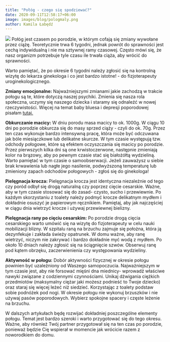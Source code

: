 ```yaml
---
title: "Połóg - czego się spodziewać?"
date: 2020-09-11T12:58:17+06:00
image: images/blog/pologmaly.png
author: Kamila Łabędź
---
```




﻿![](/images/blog/pologduzy.png)﻿
Połóg jest czasem po porodzie, w którym cofają się zmiany wywołane przez ciążę. Teoretycznie trwa 6 tygodni, jednak powrót do sprawności jest cechą indywidualną i nie ma sztywnej ramy czasowej. Często mówi się, że nasz organizm potrzebuje tyle czasu ile trwała ciąża, aby wrócić do sprawności. 

Warto pamiętać, że po okresie 6 tygodni należy zgłosić się na kontrolną wizytę do lekarza ginekologa i co jest bardzo istotne! - do fizjoterapeuty uroginekologicznego. 



**Zmiany emocjonalne:** 
Najważniejszymi zmianami jakie zachodzą w trakcie połogu są te, które dotyczą naszej psychiki. Zmienia się nasza rola społeczna, uczymy się naszego dziecka i staramy się odnaleźć w nowej rzeczywistości. 
Więcej na temat baby bluesa i depresji poporodowej pisałam [tutaj. ](https://kamilalabedz.netlify.app/blog/baby-blues-czy-ju%C5%BC-depresja-poporodowa_/)

**Obkurczanie macicy:** 
W dniu porodu masa macicy to ok. 1000g. W ciągu 10 dni po porodzie obkurcza się do masy sprzed ciąży - czyli do ok. 70g. Przez ten czas wykonuje bardzo intensywną pracę, która może być odczuwana jak bóle miesiączkowe lub delikatne skurcze. W tym czasie występują tzw. odchody połogowe, które są efektem oczyszczania się macicy po porodzie. Przez pierwszych kilka dni są one krwistoczerwone, następnie zmieniają kolor na brązowy, aby po pewnym czasie stać się białożółtą wydzieliną. Warto pamiętać w tym czasie o samoobserwacji. Jeżeli zauważysz u siebie brak krwawienia lub nagłe jego nasilenie, podwyższoną temperaturę lub zmieniony zapach odchodów połogowych - zgłoś się do ginekologa!

**Pielęgnacja krocza:** 
Pielęgnacja krocza jest identyczna niezależnie od tego czy poród odbył się drogą naturalną czy poprzez cięcie cesarskie.  Ważne, aby w tym czasie stosować się do zasad- czysto, sucho i przewiewnie.  Po każdym skorzystaniu z toalety należy podmyć krocze delikatnym mydłem i dokładnie osuszyć je papierowym ręcznikiem. Pamiętaj, aby jak najczęściej w ciągu dnia wietrzyć krocze i używaj przewiewnej bielizny. 

**Pielęgnacja rany po cięciu cesarskim:** 
Po porodzie drogą cięcia cesarskiego warto umówić się na wizytę do fizjoterapeuty w celu nauki mobilizacji blizny. W szpitalu raną na brzuchu zajmuje się położna, która ją dezynfekuje i zakłada świeży opatrunek. W domu ważne, aby ranę wietrzyć, niczym nie zakrywać i bardzo dokładnie myć wodą z mydłem. Po około 10 dniach należy zgłosić się na ściągnięcie szwów.  Obserwuj ranę pod kątem obrzęku, zaczerwienienia czy występowania wydzieliny. 

**Aktywność w połogu:** 
Dobór aktywności fizycznej w okresie połogu powinien być uzależniony od Waszego samopoczucia.  Najważniejszym w tym czasie jest, aby nie forsować mięśni dna miednicy- wprowadź właściwe nawyki związane z codziennymi czynnościami. Unikaj dźwigania ciężkich przedmiotów (maksymalny ciężar jaki możesz podnieść to Twoje dziecko) oraz staraj się więcej leżeć niż siedzieć. Korzystając z toalety podstaw sobie podnóżek pod nogi.  W okresie połogu nie wykonuj brzuszków i nie używaj pasów poporodowych. Wybierz spokojne spacery i częste leżenie na brzuchu. 

W dalszych artykułach będę rozwijać dokładniej poszczególne elementy połogu. Temat jest bardzo szeroki i warto przygotować się do tego okresu. Ważne, aby również Twój partner przygotował się na ten czas po porodzie, ponieważ będzie Cię wspierał w momencie jak wrócicie razem z noworodkiem do domu. 

<script 
async defer crossorigin="anonymous" src="https://connect.facebook.net/pl_PL/sdk.js#xfbml=1&version=v9.0" nonce="lbQF2LB5">
</script>

<meta property="fb:admins" content="filip.pietluch"/>

<div
class="fb-comments" data-href="https://kamilalabedz.netlify.app/blog/pologczegosiespodziewac/" data-numposts="1" data-width="100%">
</div>